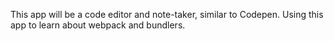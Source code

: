 This app will be a code editor and note-taker, similar to Codepen.
Using this app to learn about webpack and bundlers.
